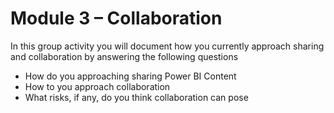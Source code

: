 # Module 3 – Collaboration


In this group activity you will document how you currently approach sharing and collaboration by answering the following questions

-	How do you approaching sharing Power BI Content
-	How to you approach collaboration
-	What risks, if any, do you think collaboration can pose 
